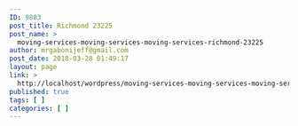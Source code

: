 ```yaml
---
ID: 9803
post_title: Richmond 23225
post_name: >
  moving-services-moving-services-moving-services-richmond-23225
author: mrgabonijeff@gmail.com
post_date: 2018-03-28 01:49:17
layout: page
link: >
  http://localhost/wordpress/moving-services-moving-services-moving-services-richmond-23225/
published: true
tags: [ ]
categories: [ ]
---
```

